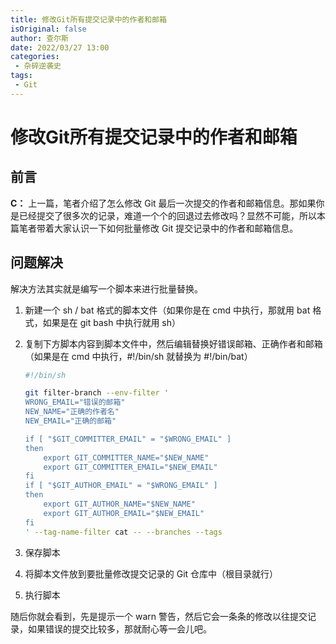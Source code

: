 ```yaml
---
title: 修改Git所有提交记录中的作者和邮箱
isOriginal: false
author: 查尔斯
date: 2022/03/27 13:00
categories:
 - 杂碎逆袭史
tags:
 - Git
---
```


# 修改Git所有提交记录中的作者和邮箱

## 前言

**C：** 上一篇，笔者介绍了怎么修改 Git 最后一次提交的作者和邮箱信息。那如果你是已经提交了很多次的记录，难道一个个的回退过去修改吗？显然不可能，所以本篇笔者带着大家认识一下如何批量修改 Git 提交记录中的作者和邮箱信息。

## 问题解决

解决方法其实就是编写一个脚本来进行批量替换。

1. 新建一个 sh / bat 格式的脚本文件（如果你是在 cmd 中执行，那就用 bat 格式，如果是在 git bash 中执行就用 sh）

2. 复制下方脚本内容到脚本文件中，然后编辑替换好错误邮箱、正确作者和邮箱（如果是在 cmd 中执行，#!/bin/sh 就替换为 #!/bin/bat）

   ```sh
   #!/bin/sh
   
   git filter-branch --env-filter '
   WRONG_EMAIL="错误的邮箱"
   NEW_NAME="正确的作者名"
   NEW_EMAIL="正确的邮箱"
   
   if [ "$GIT_COMMITTER_EMAIL" = "$WRONG_EMAIL" ]
   then
       export GIT_COMMITTER_NAME="$NEW_NAME"
       export GIT_COMMITTER_EMAIL="$NEW_EMAIL"
   fi
   if [ "$GIT_AUTHOR_EMAIL" = "$WRONG_EMAIL" ]
   then
       export GIT_AUTHOR_NAME="$NEW_NAME"
       export GIT_AUTHOR_EMAIL="$NEW_EMAIL"
   fi
   ' --tag-name-filter cat -- --branches --tags
   ```

3. 保存脚本

4. 将脚本文件放到要批量修改提交记录的 Git 仓库中（根目录就行）

1. 执行脚本

随后你就会看到，先是提示一个 warn 警告，然后它会一条条的修改以往提交记录，如果错误的提交比较多，那就耐心等一会儿吧。
